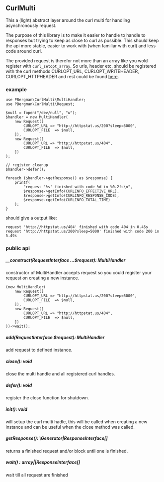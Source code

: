 ## CurlMulti

This a (light) abstract layer around the curl multi for handling asynchronously request. 

The purpose of this library is to make it easier to handle to handle to responses but trying to keep as close to curl as
possible. This should keep the api more stable, easier to work with (when familiar with curl) and less code around curl.

The provided request is therefor not more than an array like you wold register with `curl_setopt_array`. So urls, header 
etc. should be registered with the curl methods CURLOPT_URL, CURLOPT_WRITEHEADER, CURLOPT_HTTPHEADER and rest could be 
found [here](http://php.net/manual/en/function.curl-setopt.php).

### example

```
use PBergman\CurlMulti\MultiHandler;
use PBergman\CurlMulti\Request;

$null = fopen("/dev/null", "w");
$handler = new MultiHandler(
    new Request([
        CURLOPT_URL => "http://httpstat.us/200?sleep=5000",
        CURLOPT_FILE  => $null,
    ]),
    new Request([
        CURLOPT_URL => "http://httpstat.us/404",
        CURLOPT_FILE  => $null,
    ])
);

// register cleanup
$handler->defer();

foreach ($handler->getResponse() as $response) {
    printf(
        "request '%s' finished with code %d in %0.2fs\n",
        $response->getInfo(CURLINFO_EFFECTIVE_URL),
        $response->getInfo(CURLINFO_RESPONSE_CODE),
        $response->getInfo(CURLINFO_TOTAL_TIME)
    );
}
```

should give a output like:

```
request 'http://httpstat.us/404' finished with code 404 in 0.45s
request 'http://httpstat.us/200?sleep=5000' finished with code 200 in 5.49s
```

### public api

##### __construct(RequestInterface ...$request): MultiHandler

constructor of MultiHandler accepts request so you could register your request on creating a new instance.

```
(new MultiHandler(
    new Request([
        CURLOPT_URL => "http://httpstat.us/200?sleep=5000",
        CURLOPT_FILE  => $null,
    ]),
    new Request([
        CURLOPT_URL => "http://httpstat.us/404",
        CURLOPT_FILE  => $null,
    ])
))->wait();
```

##### add(RequestInterface $request): MultiHandler

add request to defined instance.

##### close(): void

close the multi handle and all registered curl handles.

##### defer(): void

register the close function for shutdown.

##### init(): void

will setup the curl multi hadle, this will be called when creating a new instance and can be useful when the close 
method was called. 

##### getResponse(): \Generator|ResponseInterface[]

returns a finished request and/or block until one is finished.

##### wait() : array||ResponseInterface[]

wait till all request are finished 